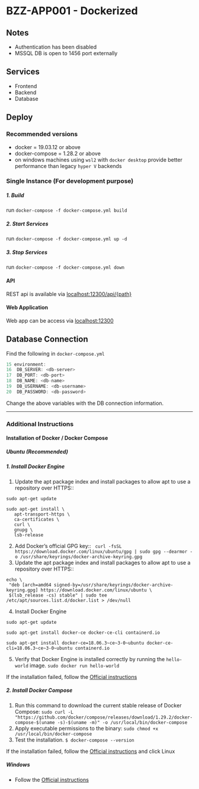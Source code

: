 
# BZZ-APP001 - Dockerized

## Notes
- Authentication has been disabled
- MSSQL DB is open to 1456 port externally

## Services
- Frontend
- Backend
- Database

## Deploy

### Recommended versions
- docker = 19.03.12 or above
- docker-compose = 1.28.2 or above
- on windows machines using `wsl2` with `docker desktop` provide better performance than legacy `hyper V` backends

### Single Instance (For development purpose)
##### 1. Build
run ``docker-compose -f docker-compose.yml build``
##### 2. Start Services
run ``docker-compose -f docker-compose.yml up -d``
##### 3. Stop Services
run ``docker-compose -f docker-compose.yml down``


#### API 
REST api is available via [localhost:12300/api/{path}](http://localhost:12300/api/)

#### Web Application
Web app can be access via [localhost:12300](http://localhost:12300)

## Database Connection
Find the following in `docker-compose.yml`
```java 
15 environment:
16  DB_SERVER: <db-server>
17  DB_PORT: <db-port>
18  DB_NAME: <db-name>
19  DB_USERNAME: <db-username>
20  DB_PASSWORD: <db-password>
```
Change the above variables with the DB connection information.

---
### Additional Instructions
#### Installation of Docker / Docker Compose
##### Ubuntu (Recommended)
##### 1. Install Docker Engine
1. Update the apt package index and install packages to allow apt to use a repository over HTTPS::
 ``` 
sudo apt-get update

sudo apt-get install \
    apt-transport-https \
    ca-certificates \
    curl \
    gnupg \
    lsb-release
```
2. Add Docker’s official GPG key::
 `` curl -fsSL https://download.docker.com/linux/ubuntu/gpg | sudo gpg --dearmor -o /usr/share/keyrings/docker-archive-keyring.gpg``
 1. Update the apt package index and install packages to allow apt to use a repository over HTTPS::
 ``` 
echo \
  "deb [arch=amd64 signed-by=/usr/share/keyrings/docker-archive-keyring.gpg] https://download.docker.com/linux/ubuntu \
  $(lsb_release -cs) stable" | sudo tee /etc/apt/sources.list.d/docker.list > /dev/null

```
 4. Install Docker Engine
 ``` 
 sudo apt-get update
 
 sudo apt-get install docker-ce docker-ce-cli containerd.io

sudo apt-get install docker-ce=18.06.3~ce~3-0~ubuntu docker-ce-cli=18.06.3~ce~3-0~ubuntu containerd.io
  ```
   5. Verify that Docker Engine is installed correctly by running the `hello-world` image.
 ``sudo docker run hello-world``


If the installation failed, follow the [Official instructions](https://docs.docker.com/engine/install/ubuntu/)

##### 2. Install Docker Compose
  1. Run this command to download the current stable release of Docker Compose:
 ``sudo curl -L "https://github.com/docker/compose/releases/download/1.29.2/docker-compose-$(uname -s)-$(uname -m)" -o /usr/local/bin/docker-compose``
 2. Apply executable permissions to the binary:
``sudo chmod +x /usr/local/bin/docker-compose``
 3. Test the installation.
 ``$ docker-compose --version``
  
If the installation failed, follow the [Official instructions](https://docs.docker.com/compose/install/) and click Linux
 ##### Windows
 - Follow the [Official instructions](https://docs.docker.com/docker-for-windows/install/)
